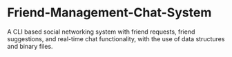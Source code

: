 # Friend-Management-Chat-System
A CLI based social networking system with friend requests, friend suggestions, and real-time chat functionality, with the use of data structures and binary files.
